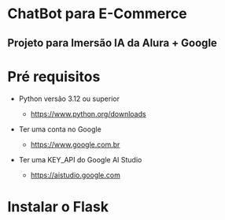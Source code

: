 # ChatBot para E-Commerce
## Projeto para Imersão IA da Alura + Google

# Pré requisitos

- Python versão 3.12 ou superior
    - https://www.python.org/downloads

- Ter uma conta no Google
    - https://www.google.com.br

- Ter uma KEY_API do Google AI Studio
    - https://aistudio.google.com

# Instalar o Flask

